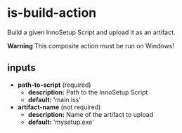 # is-build-action

Build a given InnoSetup Script and upload it as an artifact.

**Warning** This composite action must be run on Windows!

## inputs

- **path-to-script** (required)
    - **description:** Path to the InnoSetup Script
    - **default:** 'main.iss'
- **artifact-name** (not required)
    - **description:** Name of the artifact to upload
    - **default:** 'mysetup.exe'
